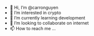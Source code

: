 - 👋 Hi, I’m @carronguyen
- 👀 I’m interested in crypto
- 🌱 I’m currently learning development
- 💞️ I’m looking to collaborate on internet
- 📫 How to reach me ...

<!---
carronguyen/carronguyen is a ✨ special ✨ repository because its `README.md` (this file) appears on your GitHub profile.
You can click the Preview link to take a look at your changes.
--->
